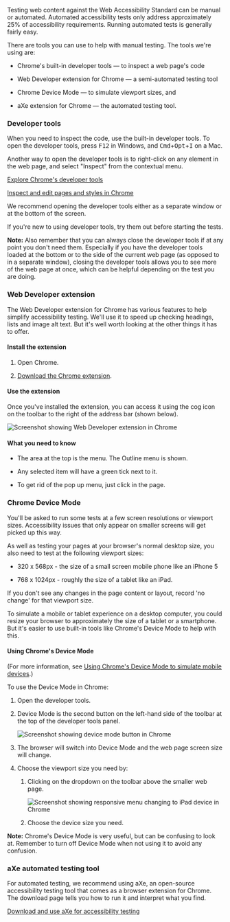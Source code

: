 Testing web content against the Web Accessibility Standard can be manual or automated. Automated accessibility tests only address approximately 25% of accessibility requirements. Running automated tests is generally fairly easy.

There are tools you can use to help with manual testing. The tools we're using are:

* Chrome's built-in developer tools — to inspect a web page's code 

* Web Developer extension for Chrome — a semi-automated testing tool 

* Chrome Device Mode — to simulate viewport sizes, and  

* aXe extension for Chrome — the automated testing tool. 

### Developer tools

When you need to inspect the code, use the built-in developer tools. To open the developer tools, press <kbd>F12</kbd> in Windows, and <kbd>Cmd</kbd>+<kbd>Opt</kbd>+<kbd>I</kbd> on a Mac. 

Another way to open the developer tools is to right-click on any element in the web page, and select "Inspect" from the contextual menu. 

[Explore Chrome's developer tools](https://developers.google.com/web/tools/chrome-devtools/)

[Inspect and edit pages and styles in Chrome](https://developers.google.com/web/tools/chrome-devtools/inspect-styles/)

We recommend opening the developer tools either as a separate window or at the bottom of the screen. 

If you're new to using developer tools, try them out before starting the tests. 

**Note:** Also remember that you can always close the developer tools if at any point you don't need them. Especially if you have the developer tools loaded at the bottom or to the side of the current web page (as opposed to in a separate window), closing the developer tools allows you to see more of the web page at once, which can be helpful depending on the test you are doing. 

### Web Developer extension

The Web Developer extension for Chrome has various features to help simplify accessibility testing. We'll use it to speed up checking headings, lists and image alt text. But it's well worth looking at the other things it has to offer.

#### Install the extension

1. Open Chrome.

2. [Download the Chrome extension](https://chrome.google.com/webstore/detail/web-developer/bfbameneiokkgbdmiekhjnmfkcnldhhm).

#### Use the extension

Once you've installed the extension, you can access it using the cog icon on the toolbar to the right of the address bar (shown below).

![Screenshot showing Web Developer extension in Chrome](https://govtnz.github.io/web-standards/assets/img/chrome-wd-ext.jpg)

#### What you need to know

* The area at the top is the menu. The Outline menu is shown. 

* Any selected item will have a green tick next to it. 

* To get rid of the pop up menu, just click in the page. 

### Chrome Device Mode

You'll be asked to run some tests at a few screen resolutions or viewport sizes. Accessibility issues that only appear on smaller screens will get picked up this way.

As well as testing your pages at your browser's normal desktop size, you also need to test at the following viewport sizes: 

* 320 x 568px - the size of a small screen mobile phone like an iPhone 5

* 768 x 1024px - roughly the size of a tablet like an iPad.

If you don't see any changes in the page content or layout, record 'no change' for that viewport size.

To simulate a mobile or tablet experience on a desktop computer, you could resize your browser to approximately the size of a tablet or a smartphone. But it's easier to use built-in tools like Chrome's Device Mode to help with this. 

<div class="details" markdown="1">

#### Using Chrome's Device Mode

(For more information, see [Using Chrome's Device Mode to simulate mobile devices](https://developers.google.com/web/tools/chrome-devtools/device-mode/).)

To use the Device Mode in Chrome:

1. Open the developer tools.

2. Device Mode is the second button on the left-hand side of the toolbar at the top of the developer tools panel. 

	![Screenshot showing device mode button in Chrome](https://govtnz.github.io/web-standards/assets/img/device-mode.jpg)

3. The browser will switch into Device Mode and the web page screen size will change.  

4. Choose the viewport size you need by: 

	1. Clicking on the dropdown on the toolbar above the smaller web page.

		![Screenshot showing responsive menu changing to iPad device in Chrome](https://govtnz.github.io/web-standards/assets/img/responsive-menu.jpg)

	2. Choose the device size you need. 
		
</div>

**Note:** Chrome's Device Mode is very useful, but can be confusing to look at. Remember to turn off Device Mode when not using it to avoid any confusion. 

### aXe automated testing tool

For automated testing, we recommend using aXe, an open-source accessibility testing tool that comes as a browser extension for Chrome. The download page tells you how to run it and interpret what you find.

[Download and use aXe for accessibility testing](http://www.deque.com/products/axe/)
